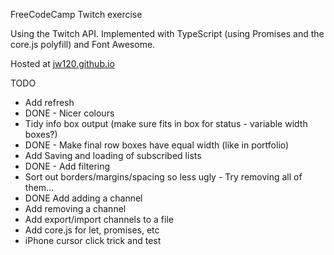 
FreeCodeCamp Twitch exercise

Using the Twitch API. Implemented with TypeScript (using Promises and the core.js polyfill) and Font Awesome.

Hosted at [jw120.github.io](https://jw120.github.io)



TODO

* Add refresh
* DONE - Nicer colours
* Tidy info box output (make sure fits in box for status - variable width boxes?)
* DONE - Make final row boxes have equal width (like in portfolio)
* Add Saving and loading of subscribed lists
* DONE - Add filtering
* Sort out borders/margins/spacing so less ugly - Try removing all of them...
* DONE Add adding a channel
* Add removing a channel
* Add export/import channels to a file
* Add core.js for let, promises, etc
* iPhone cursor click trick and test
